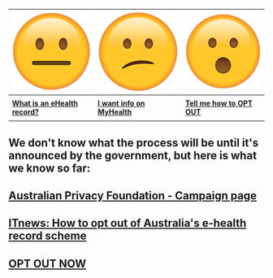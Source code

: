 | ![](neutral.png)| ![](confused.png) | ![](surprised.png) |
| --- | --- | --- |
|     |     |     |
| **[What is an eHealth record?](context)** | **[I want info on MyHealth](history)** | **[Tell me how to OPT OUT](landing)** |
|     |     |     |


## We don't know what the process will be until it's announced by the government, but here is what we know so far:

## [Australian Privacy Foundation - Campaign page](https://privacy.org.au/campaigns/myhr/)

## [ITnews: How to opt out of Australia's e-health record scheme](https://www.itnews.com.au/news/how-to-opt-out-of-australias-e-health-record-scheme-485021)

## [OPT OUT NOW](landing)
